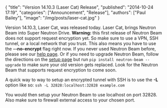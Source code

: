 {
  "title": "Version 14.10.3 (Laser Cat) Release",
  "published": "2014-10-24 17:19",
  "categories": ["Announcement", "Release"],
  "authors": ["Paul Bailey"],
  "image": "/img/posts/laser-cat.jpg"
}

Version 14.10.3, Laser Cat, was released today. Laser Cat, brings Neutron Beam into Super Neutron Drive. **Warning:** this first release of Neutron Beam does not support request encryption yet. So make sure to use a VPN, SSH tunnel, or a local network that you trust. This also means you have to use the **--no-encrypt** flag right now. If you never used Neutron Beam before, please see our [help page](https://super.neutrondrive.com/help/). Or if you need to upgrade Neutron Beam, follow the directions on the [setup page](https://super.neutrondrive.com/help/neutron-beam-setup) but run `pip install neutron-beam --upgrade` to make sure your old version gets replaced. Look for the Neutron Beam that supports request encryption to come soon.

A quick way to way to setup an encrypted tunnel with SSH is to use the **-L** option like so: `ssh -L 32828:localhost:32828 example.com`

You would then setup your Neutron Beam to use localhost on port 32828. Also make sure to firewall external access to your chosen port.
